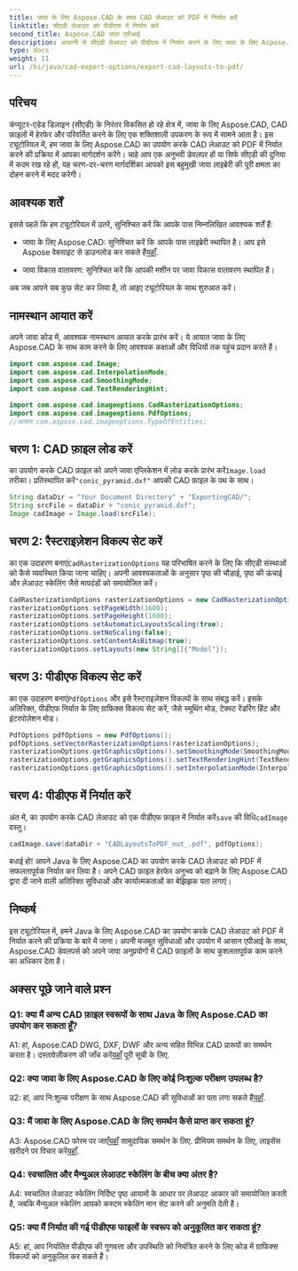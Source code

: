 ```yaml
---
title: जावा के लिए Aspose.CAD के साथ CAD लेआउट को PDF में निर्यात करें
linktitle: सीएडी लेआउट को पीडीएफ में निर्यात करें
second_title: Aspose.CAD जावा एपीआई
description: आसानी से सीएडी लेआउट को पीडीएफ में निर्यात करने के लिए जावा के लिए Aspose.CAD का अन्वेषण करें। कुशल, विश्वसनीय और डेवलपर-अनुकूल।
type: docs
weight: 11
url: /hi/java/cad-export-options/export-cad-layouts-to-pdf/
---
```

## परिचय

कंप्यूटर-एडेड डिज़ाइन (सीएडी) के निरंतर विकसित हो रहे क्षेत्र में, जावा के लिए Aspose.CAD, CAD फ़ाइलों में हेरफेर और परिवर्तित करने के लिए एक शक्तिशाली उपकरण के रूप में सामने आता है। इस ट्यूटोरियल में, हम जावा के लिए Aspose.CAD का उपयोग करके CAD लेआउट को PDF में निर्यात करने की प्रक्रिया में आपका मार्गदर्शन करेंगे। चाहे आप एक अनुभवी डेवलपर हों या सिर्फ सीएडी की दुनिया में कदम रख रहे हों, यह चरण-दर-चरण मार्गदर्शिका आपको इस बहुमुखी जावा लाइब्रेरी की पूरी क्षमता का दोहन करने में मदद करेगी।

## आवश्यक शर्तें

इससे पहले कि हम ट्यूटोरियल में उतरें, सुनिश्चित करें कि आपके पास निम्नलिखित आवश्यक शर्तें हैं:

-  जावा के लिए Aspose.CAD: सुनिश्चित करें कि आपके पास लाइब्रेरी स्थापित है। आप इसे Aspose वेबसाइट से डाउनलोड कर सकते हैं[यहाँ](https://releases.aspose.com/cad/java/).

- जावा विकास वातावरण: सुनिश्चित करें कि आपकी मशीन पर जावा विकास वातावरण स्थापित है।

अब जब आपने सब कुछ सेट कर लिया है, तो आइए ट्यूटोरियल के साथ शुरुआत करें।

## नामस्थान आयात करें

अपने जावा कोड में, आवश्यक नामस्थान आयात करके प्रारंभ करें। ये आयात जावा के लिए Aspose.CAD के साथ काम करने के लिए आवश्यक कक्षाओं और विधियों तक पहुंच प्रदान करते हैं।

```java
import com.aspose.cad.Image;
import com.aspose.cad.InterpolationMode;
import com.aspose.cad.SmoothingMode;
import com.aspose.cad.TextRenderingHint;

import com.aspose.cad.imageoptions.CadRasterizationOptions;
import com.aspose.cad.imageoptions.PdfOptions;
//आयात com.aspose.cad.imageoptions.TypeOfEntities;
```

## चरण 1: CAD फ़ाइल लोड करें

 का उपयोग करके CAD फ़ाइल को अपने जावा एप्लिकेशन में लोड करके प्रारंभ करें`Image.load` तरीका। प्रतिस्थापित करें`"conic_pyramid.dxf"` आपकी CAD फ़ाइल के पथ के साथ।

```java
String dataDir = "Your Document Directory" + "ExportingCAD/";
String srcFile = dataDir + "conic_pyramid.dxf";
Image cadImage = Image.load(srcFile);
```

## चरण 2: रैस्टराइज़ेशन विकल्प सेट करें

 का एक उदाहरण बनाएं`CadRasterizationOptions` यह परिभाषित करने के लिए कि सीएडी संस्थाओं को कैसे व्यवस्थित किया जाना चाहिए। अपनी आवश्यकताओं के अनुसार पृष्ठ की चौड़ाई, पृष्ठ की ऊंचाई और लेआउट स्केलिंग जैसे मापदंडों को समायोजित करें।

```java
CadRasterizationOptions rasterizationOptions = new CadRasterizationOptions();
rasterizationOptions.setPageWidth(1600);
rasterizationOptions.setPageHeight(1600);
rasterizationOptions.setAutomaticLayoutsScaling(true);
rasterizationOptions.setNoScaling(false);
rasterizationOptions.setContentAsBitmap(true);
rasterizationOptions.setLayouts(new String[]{"Model"});
```

## चरण 3: पीडीएफ विकल्प सेट करें

 का एक उदाहरण बनाएं`PdfOptions` और इसे रैस्टराइज़ेशन विकल्पों के साथ संबद्ध करें। इसके अतिरिक्त, पीडीएफ निर्यात के लिए ग्राफिक्स विकल्प सेट करें, जैसे स्मूथिंग मोड, टेक्स्ट रेंडरिंग हिंट और इंटरपोलेशन मोड।

```java
PdfOptions pdfOptions = new PdfOptions();
pdfOptions.setVectorRasterizationOptions(rasterizationOptions);
rasterizationOptions.getGraphicsOptions().setSmoothingMode(SmoothingMode.HighQuality);
rasterizationOptions.getGraphicsOptions().setTextRenderingHint(TextRenderingHint.AntiAliasGridFit);
rasterizationOptions.getGraphicsOptions().setInterpolationMode(InterpolationMode.HighQualityBicubic);
```

## चरण 4: पीडीएफ में निर्यात करें

 अंत में, का उपयोग करके CAD लेआउट को एक पीडीएफ फ़ाइल में निर्यात करें`save` की विधि`cadImage` वस्तु।

```java
cadImage.save(dataDir + "CADLayoutsToPDF_out_.pdf", pdfOptions);
```

बधाई हो! आपने Java के लिए Aspose.CAD का उपयोग करके CAD लेआउट को PDF में सफलतापूर्वक निर्यात कर लिया है। अपने CAD फ़ाइल हेरफेर अनुभव को बढ़ाने के लिए Aspose.CAD द्वारा दी जाने वाली अतिरिक्त सुविधाओं और कार्यात्मकताओं का बेझिझक पता लगाएं।

## निष्कर्ष

इस ट्यूटोरियल में, हमने Java के लिए Aspose.CAD का उपयोग करके CAD लेआउट को PDF में निर्यात करने की प्रक्रिया के बारे में जाना। अपनी मजबूत सुविधाओं और उपयोग में आसान एपीआई के साथ, Aspose.CAD डेवलपर्स को अपने जावा अनुप्रयोगों में CAD फ़ाइलों के साथ कुशलतापूर्वक काम करने का अधिकार देता है।

## अक्सर पूछे जाने वाले प्रश्न

### Q1: क्या मैं अन्य CAD फ़ाइल स्वरूपों के साथ Java के लिए Aspose.CAD का उपयोग कर सकता हूँ?

 A1: हां, Aspose.CAD DWG, DXF, DWF और अन्य सहित विभिन्न CAD प्रारूपों का समर्थन करता है। दस्तावेज़ीकरण की जाँच करें[यहाँ](https://reference.aspose.com/cad/java/) पूरी सूची के लिए.

### Q2: क्या जावा के लिए Aspose.CAD के लिए कोई निःशुल्क परीक्षण उपलब्ध है?

 उ2: हां, आप नि:शुल्क परीक्षण के साथ Aspose.CAD की सुविधाओं का पता लगा सकते हैं[यहाँ](https://releases.aspose.com/).

### Q3: मैं जावा के लिए Aspose.CAD के लिए समर्थन कैसे प्राप्त कर सकता हूं?

 A3: Aspose.CAD फोरम पर जाएँ[यहाँ](https://forum.aspose.com/c/cad/19) सामुदायिक समर्थन के लिए. प्रीमियम समर्थन के लिए, लाइसेंस खरीदने पर विचार करें[यहाँ](https://purchase.aspose.com/buy).

### Q4: स्वचालित और मैन्युअल लेआउट स्केलिंग के बीच क्या अंतर है?

A4: स्वचालित लेआउट स्केलिंग निर्दिष्ट पृष्ठ आयामों के आधार पर लेआउट आकार को समायोजित करती है, जबकि मैन्युअल स्केलिंग आपको कस्टम स्केलिंग मान सेट करने की अनुमति देती है।

### Q5: क्या मैं निर्यात की गई पीडीएफ फाइलों के स्वरूप को अनुकूलित कर सकता हूं?

A5: हां, आप निर्यातित पीडीएफ की गुणवत्ता और उपस्थिति को नियंत्रित करने के लिए कोड में ग्राफिक्स विकल्पों को अनुकूलित कर सकते हैं।